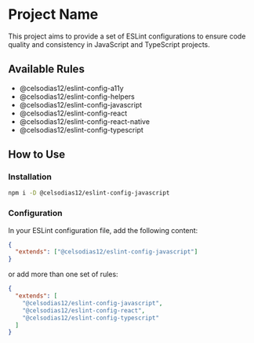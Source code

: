 # Project Name

This project aims to provide a set of ESLint configurations to ensure code quality and consistency in JavaScript and TypeScript projects.

## Available Rules

- @celsodias12/eslint-config-a11y
- @celsodias12/eslint-config-helpers
- @celsodias12/eslint-config-javascript
- @celsodias12/eslint-config-react
- @celsodias12/eslint-config-react-native
- @celsodias12/eslint-config-typescript

## How to Use

### Installation

```bash
npm i -D @celsodias12/eslint-config-javascript
```

### Configuration

In your ESLint configuration file, add the following content:

```json
{
  "extends": ["@celsodias12/eslint-config-javascript"]
}
```

or add more than one set of rules:

```json
{
  "extends": [
    "@celsodias12/eslint-config-javascript",
    "@celsodias12/eslint-config-react",
    "@celsodias12/eslint-config-typescript"
  ]
}
```